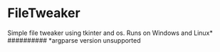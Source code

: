 # FileTweaker
Simple file tweaker using tkinter and os. Runs on Windows and Linux*
########## *argparse version unsupported
